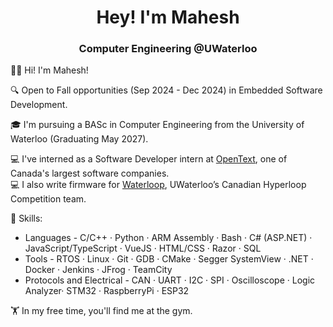<h1 align="center">Hey! I'm Mahesh</h1>
<h3 align="center">Computer Engineering @UWaterloo</h3>

👋🏼 Hi! I'm Mahesh!

🔍 Open to Fall opportunities (Sep 2024 - Dec 2024) in Embedded Software Development.

🎓 I'm pursuing a BASc in Computer Engineering from the University of Waterloo (Graduating May 2027).

💻 I've interned as a Software Developer intern at [OpenText](https://www.opentext.com/), one of Canada's largest software companies.<br>
💻 I also write firmware for [Waterloop](https://teamwaterloop.ca/), UWaterloo’s Canadian Hyperloop Competition team.

📖 Skills:

- Languages -  C/C++ · Python · ARM Assembly · Bash · C# (ASP.NET) · JavaScript/TypeScript · VueJS · HTML/CSS · Razor · SQL
- Tools - RTOS · Linux · Git · GDB · CMake · Segger SystemView · .NET · Docker · Jenkins · JFrog · TeamCity
- Protocols and Electrical - CAN · UART · I2C · SPI · Oscilloscope · Logic Analyzer· STM32 · RaspberryPi · ESP32

🏋️ In my free time, you'll find me at the gym. 


